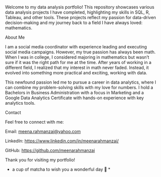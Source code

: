 Welcome to my data analysis portfolio! This repository showcases various data analysis projects I have completed, highlighting my skills in SQL, R, Tableau, and other tools. These projects reflect my passion for data-driven decision-making and my journey back to a field I have always loved: mathematics.

About Me

I am a social media coordinator with experience leading and executing social media campaigns. However, my true passion has always been math. When I was in college, I considered majoring in mathematics but wasn’t sure if it was the right path for me at the time. After years of working in a different field, I realized that my interest in math never faded. Instead, it evolved into something more practical and exciting, working with data.

This newfound passion led me to pursue a career in data analytics, where I can combine my problem-solving skills with my love for numbers. I hold a Bachelors in Business Administration with a focus in Marketing and a Google Data Analytics Certificate with hands-on experience with key analytics tools.

Contact

Feel free to connect with me:

Email: meena.rahmanzai@yahoo.com

LinkedIn: https://www.linkedin.com/in/meenarahmanzai/

GitHub: https://github.com/meenarahmanzai

Thank you for visiting my portfolio! 

* a cup of matcha to wish you a wonderful day 🍵 *
